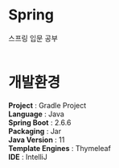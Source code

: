 # Spring
스프링 입문 공부
<br><br>
# 개발환경
**Project** : Gradle Project
<br>
**Language** : Java
<br>
**Spring Boot** : 2.6.6
<br>
**Packaging** : Jar
<br>
**Java Version** : 11
<br>
**Template Engines** : Thymeleaf
<br>
**IDE** : IntelliJ
